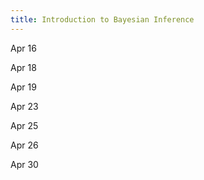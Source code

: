 ```yaml
---
title: Introduction to Bayesian Inference
---
```


<!-- WEEK 12-->

Apr 16

Apr 18

Apr 19

<!-- WEEK 13 -->

Apr 23

Apr 25

Apr 26

<!-- WEEK 14 -->

Apr 30

<!--Nov 23
: Introduction to Agent-based Models 
  : Class Activity (with [NetLogo](https://ccl.northwestern.edu/netlogo/))

Nov 25
: November Break - No Class

Nov 30
: 

Dec 2
:-->